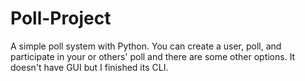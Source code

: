 # Poll-Project
A simple poll system with Python. You can create a user, poll, and participate in your or others' poll and there are some other options. It doesn't have GUI but I finished its CLI.
